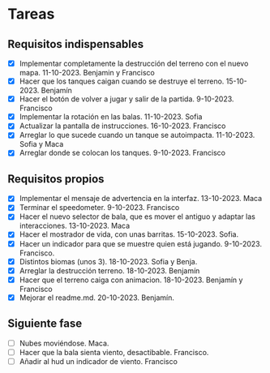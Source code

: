# Tareas

## Requisitos indispensables

- [x] Implementar completamente la destrucción del terreno con el nuevo mapa. 11-10-2023. Benjamin y Francisco
- [x] Hacer que los tanques caigan cuando se destruye el terreno. 15-10-2023. Benjamín
- [x] Hacer el botón de volver a jugar y salir de la partida. 9-10-2023. Francisco
- [X] Implementar la rotación en las balas. 11-10-2023. Sofia
- [x] Actualizar la pantalla de instrucciones. 16-10-2023. Francisco
- [x] Arreglar lo que sucede cuando un tanque se autoimpacta. 11-10-2023. Sofia y Maca
- [x] Arreglar donde se colocan los tanques. 9-10-2023. Francisco

## Requisitos propios

- [x] Implementar el mensaje de advertencia en la interfaz. 13-10-2023. Maca
- [x] Terminar el speedometer. 9-10-2023. Francisco
- [x] Hacer el nuevo selector de bala, que es mover el antiguo y adaptar las interacciones. 13-10-2023. Maca
- [x] Hacer el mostrador de vida, con unas barritas. 15-10-2023. Sofia.
- [x] Hacer un indicador para que se muestre quien está jugando. 9-10-2023. Francisco.
- [x] Distintos biomas (unos 3). 18-10-2023. Sofia y Benja.
- [x] Arreglar la destrucción terreno. 18-10-2023. Benjamín
- [x] Hacer que el terreno caiga con animacion. 18-10-2023. Benjamín y Francisco
- [x] Mejorar el readme.md. 20-10-2023. Benjamín.

## Siguiente fase
- [ ] Nubes moviéndose. Maca.
- [ ] Hacer que la bala sienta viento, desactibable. Francisco.
- [ ] Añadir al hud un indicador de viento. Francisco
